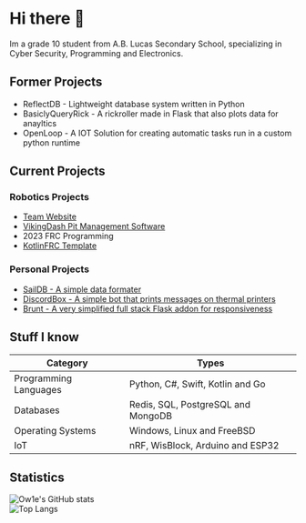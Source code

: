 # Hi there 👋
Im a grade 10 student from A.B. Lucas Secondary School, specializing in Cyber Security, Programming and Electronics.

## Former Projects
- ReflectDB - Lightweight database system written in Python
- BasiclyQueryRick - A rickroller made in Flask that also plots data for anayltics 
- OpenLoop - A IOT Solution for creating automatic tasks run in a custom python runtime

## Current Projects
### Robotics Projects
- [Team Website](http://team6854.com)
- [VikingDash Pit Management Software](https://github.com/FRC6854/VikingDash)
- 2023 FRC Programming
- [KotlinFRC Template](https://github.com/Ow1e/KotlinFRC)
### Personal Projects
- [SailDB - A simple data formater](https://github.com/Ow1e/SailDB)
- [DiscordBox - A simple bot that prints messages on thermal printers](https://github.com/Ow1e/DiscordBox)
- [Brunt - A very simplified full stack Flask addon for responsiveness](https://github.com/Ow1e/Brunt)

## Stuff I know
| Category              | Types                              |
|-----------------------|------------------------------------|
| Programming Languages | Python, C#, Swift, Kotlin and Go   |
| Databases             | Redis, SQL, PostgreSQL and MongoDB |
| Operating Systems     | Windows, Linux and FreeBSD         |
| IoT                   | nRF, WisBlock, Arduino and ESP32   |

## Statistics
![Ow1e's GitHub stats](https://github-readme-stats.vercel.app/api?username=Ow1e&show_icons=true&theme=tokyonight)  
![Top Langs](https://github-readme-stats.vercel.app/api/top-langs/?username=Ow1e&layout=compact&theme=tokyonight)
